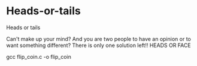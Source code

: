 # Heads-or-tails
 Heads or tails

Can't make up your mind? And you are two people to have an opinion or to want something different? There is only one solution left!!
HEADS OR FACE

gcc flip_coin.c -o flip_coin
